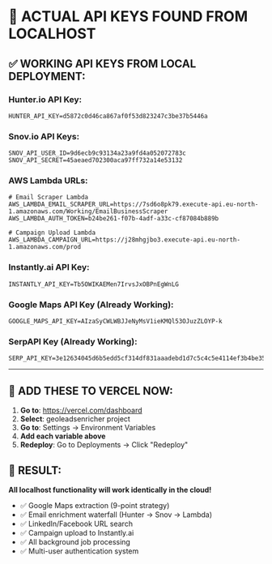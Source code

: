 # 🔑 ACTUAL API KEYS FOUND FROM LOCALHOST

## ✅ **WORKING API KEYS FROM LOCAL DEPLOYMENT:**

### **Hunter.io API Key:**
```
HUNTER_API_KEY=d5872c0d46ca867af0f53d823247c3be37b5446a
```

### **Snov.io API Keys:**
```
SNOV_API_USER_ID=9d6ecb9c93134a23a9fd4a052072783c
SNOV_API_SECRET=45aeaed702300aca97ff732a14e53132
```

### **AWS Lambda URLs:**
```
# Email Scraper Lambda
AWS_LAMBDA_EMAIL_SCRAPER_URL=https://7sd6o8pk79.execute-api.eu-north-1.amazonaws.com/Working/EmailBusinessScraper
AWS_LAMBDA_AUTH_TOKEN=b24be261-f07b-4adf-a33c-cf87084b889b

# Campaign Upload Lambda
AWS_LAMBDA_CAMPAIGN_URL=https://j28mhgjbo3.execute-api.eu-north-1.amazonaws.com/prod
```

### **Instantly.ai API Key:**
```
INSTANTLY_API_KEY=Tb5OWIKAEMen7IrvsJxOBPnEgWnLG
```

### **Google Maps API Key (Already Working):**
```
GOOGLE_MAPS_API_KEY=AIzaSyCWLWBJJeNyMsV1ieKMQl53OJuzZLOYP-k
```

### **SerpAPI Key (Already Working):**
```
SERP_API_KEY=3e12634045d6b5edd5cf314df831aaadebd1d7c5c4c5e4114ef3b4be35a75de8
```

---

## 🚀 **ADD THESE TO VERCEL NOW:**

1. **Go to**: https://vercel.com/dashboard
2. **Select**: geoleadsenricher project
3. **Go to**: Settings → Environment Variables
4. **Add each variable above**
5. **Redeploy**: Go to Deployments → Click "Redeploy"

## 🎯 **RESULT:**
**All localhost functionality will work identically in the cloud!**
- ✅ Google Maps extraction (9-point strategy)
- ✅ Email enrichment waterfall (Hunter → Snov → Lambda)
- ✅ LinkedIn/Facebook URL search
- ✅ Campaign upload to Instantly.ai
- ✅ All background job processing
- ✅ Multi-user authentication system
